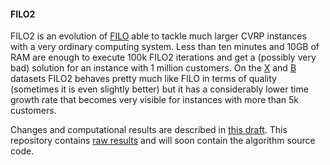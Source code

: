 #### FILO2
FILO2 is an evolution of [FILO](https://github.com/acco93/filo) able to tackle much larger CVRP instances with a very ordinary computing system. 
Less than ten minutes and 10GB of RAM are enough to execute 100k FILO2 iterations and get a (possibly very bad) solution for an instance with 1 million customers. 
On the [X](instances/X/) and [B](instances/B/) datasets FILO2 behaves pretty much like FILO in terms of quality (sometimes it is even slightly better) but it has a considerably lower time growth rate that becomes very visible for instances with more than 5k customers.

Changes and computational results are described in [this draft](https://arxiv.org/abs/2306.14205). This repository contains [raw results](results/) and will soon contain the algorithm source code.
